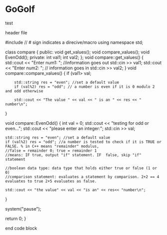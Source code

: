 GoGolf
======
test 

header file
     

#include <iostream> // # sign indicates a direcive/macro
using namespace std; 

class compare
{
public:
        void get_values();
        void compare_values();
        void EvenOdd();
private:
        int val1;
        int val2;
};
void compare::get_values()
{
        std::cout << "Enter num1: "; //information goes out
        std::cin >> val1;
        std::cout << "Enter num2: "; // information goes in
        std::cin >> val2;
}
void compare::compare_values()
{
        if (val1> val;

        std::string res = "even"; //set a default value
        if (val%2) res = "odd"; // a number is even if it is 0 modulo 2 and odd otherwise

        std::cout << "The value " << val << " is an " << res << " number\n";
}

void compare::EvenOdd()
{
	int val = 0;
	std::cout << "testing for odd or even...";
	std::cout << "please enter an integer:";
	std::cin >> val;

	std::string res = "even"; //set a default value 
	if (val%2) res = "odd"; //a number is tested to check if it is TRUE or FALSE. % in C++ means "remainder" modulus, 
	//false = remainder 0; true = remainder 1
	//means: IF true, output "if" statement. IF  false, skip "if" statement

	//boolean data type: data type that holds either true or false (1 or 0)
	//comparison statement: evaluates a statement by comparison. 2+2 == 4 evaluates to true 2+5 evaluates as false.

	std::cout << "the value" << val << "is an" << res<< "number\n";
}


 system("pause");  
	
   return 0;
   }


    
    
end code block
